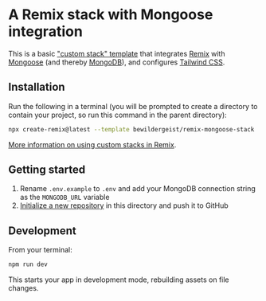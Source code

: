 # A Remix stack with Mongoose integration

This is a basic ["custom stack" template][custom-stack] that integrates [Remix][remix] with [Mongoose][mongoose] (and thereby [MongoDB][mongodb]), and configures [Tailwind CSS][tailwindcss].

## Installation

Run the following in a terminal (you will be prompted to create a directory to contain your project, so run this command in the parent directory):

```sh
npx create-remix@latest --template bewildergeist/remix-mongoose-stack
```

[More information on using custom stacks in Remix][custom-stack].

## Getting started

1. Rename `.env.example` to `.env` and add your MongoDB connection string as the `MONGODB_URL` variable
2. [Initialize a new repository][vs-code-git-init] in this directory and push it to GitHub

## Development

From your terminal:

```sh
npm run dev
```

This starts your app in development mode, rebuilding assets on file changes.

[tailwindcss]: https://tailwindcss.com
[mongodb]: https://www.mongodb.com/atlas
[mongoose]: https://mongoosejs.com
[remix]: https://remix.run
[custom-stack]: https://remix.run/docs/en/v1/pages/stacks#custom-stacks
[vs-code-git-init]: https://code.visualstudio.com/docs/editor/versioncontrol#_initialize-a-repository
